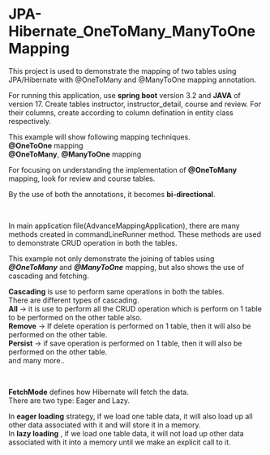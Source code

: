 # JPA-Hibernate_OneToMany_ManyToOneMapping
This project is used to demonstrate the mapping of two tables using JPA/Hibernate with @OneToMany and @ManyToOne mapping annotation.

For running this application, use **spring boot** version 3.2 and **JAVA** of version 17.
Create tables instructor, instructor_detail, course and review. For their columns, create according to column defination in entity class respectively.

This example will show following mapping techniques. <br> 
**@OneToOne** mapping <br> 
**@OneToMany**, **@ManyToOne** mapping <br> 

For focusing on understanding the implementation of **@OneToMany** mapping, look for review and course tables.
<br> 

By the use of both the annotations, it becomes **bi-directional**.

<br>

In main application file(AdvanceMappingApplication), there are many methods created in commandLineRunner method.
These methods are used to demonstrate CRUD operation in both the tables.

This example not only demonstrate the joining of tables using **_@OneToMany_** and **_@ManyToOne_** mapping, but also shows the use of cascading and fetching.

**Cascading** is use to perform same operations in both the tables.
<br> 
There are different types of cascading.
<br> 
**All** -> it is use to perform all the CRUD operation which is perform on 1 table to be performed on the other table also. <br> 
**Remove** -> If delete operation is performed on 1 table, then it will also be performed on the other table. <br> 
**Persist** -> if save operation is performed on 1 table, then it will also be performed on the other table. <br> 
and many more..

<br>

**FetchMode** defines how Hibernate will fetch the data. <br>
There are two type: Eager and Lazy.

In **eager loading** strategy, if we load one table data, it will also load up all other data associated with it and will store it in a memory.
<br>
In **lazy loading** , if we load one table data, it will not load up other data associated with it into a memory until we make an explicit call to it.
